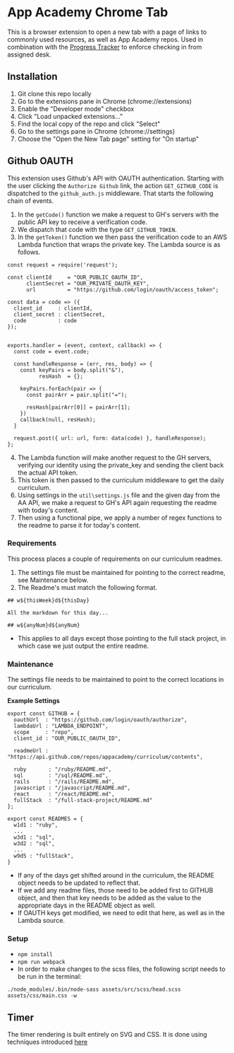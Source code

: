 # App Academy Chrome Tab

This is a browser extension to open a new tab with a page of links to commonly used resources, as well as App Academy repos. Used in combination with the [Progress Tracker][progress-tracker] to enforce checking in from assigned desk.

[progress-tracker]: https://github.com/appacademy/progress-tracker

## Installation

1. Git clone this repo locally
2. Go to the extensions pane in Chrome (chrome://extensions)
3. Enable the "Developer mode" checkbox
4. Click "Load unpacked extensions..."
5. Find the local copy of the repo and click "Select"
6. Go to the settings pane in Chrome (chrome://settings)
7. Choose the "Open the New Tab page" setting for "On startup"

## Github OAUTH

This extension uses Github's API with OAUTH authentication. Starting with the user clicking the `Authorize Github` link, the action `GET_GITHUB_CODE` is dispatched to the `github_auth.js` middleware. That starts the following chain of events.

1. In the `getCode()` function we make a request to GH's servers with the public API key to receive a verification code.
2. We dispatch that code with the type `GET_GITHUB_TOKEN`.
3. In the `getToken()` function we then pass the verification code to an AWS Lambda function that wraps the private key. The Lambda source is as follows.

```
const request = require('request');

const clientId     = "OUR_PUBLIC_OAUTH_ID",
      clientSecret = "OUR_PRIVATE_OAUTH_KEY",
      url          = "https://github.com/login/oauth/access_token";

const data = code => ({
  client_id     : clientId,
  client_secret : clientSecret,
  code          : code
});


exports.handler = (event, context, callback) => {
  const code = event.code;

  const handleResponse = (err, res, body) => {
    const keyPairs = body.split("&"),
          resHash  = {};

    keyPairs.forEach(pair => {
      const pairArr = pair.split("=");

      resHash[pairArr[0]] = pairArr[1];
    })
    callback(null, resHash);
  }
  
  request.post({ url: url, form: data(code) }, handleResponse);
};
```

4. The Lambda function will make another request to the GH servers, verifying our identity using the private_key and sending the client back the actual API token.
5. This token is then passed to the curriculum middleware to get the daily curriculum.
6. Using settings in the `util\settings.js` file and the given day from the AA API, we make a request to GH's API again requesting the readme with today's content.
7. Then using a functional pipe, we apply a number of regex functions to the readme to parse it for today's content.

### Requirements

This process places a couple of requirements on our curriculum readmes.

1. The settings file must be maintained for pointing to the correct readme, see Maintenance below.
2. The Readme's must match the following format.

```
## w${thisWeek}d${thisDay}

All the markdown for this day...

## w${anyNum}d${anyNum}
```
* This applies to all days except those pointing to the full stack project, in which case we just output the entire readme.

### Maintenance

The settings file needs to be maintained to point to the correct locations in our curriculum.

__Example Settings__

```
export const GITHUB = {
  oauthUrl  : "https://github.com/login/oauth/authorize",
  lambdaUrl : "LAMBDA_ENDPOINT",
  scope     : "repo",
  client_id : "OUR_PUBLIC_OAUTH_ID",

  readmeUrl : "https://api.github.com/repos/appacademy/curriculum/contents",

  ruby       : "/ruby/README.md",
  sql        : "/sql/README.md",
  rails      : "/rails/README.md",
  javascript : "/javascript/README.md",
  react      : "/react/README.md",
  fullStack  : "/full-stack-project/README.md"
};

export const READMES = {
  w1d1 : "ruby",
  ...
  w3d1 : "sql",
  w3d2 : "sql",
  ...
  w9d5 : "fullStack",
}
```

* If any of the days get shifted around in the curriculum, the README object needs to be updated to reflect that.
* If we add any readme files, those need to be added first to GITHUB object, and then that key needs to be added as the value to the appropriate days in the README object as well.
* If OAUTH keys get modified, we need to edit that here, as well as in the Lambda source.

### Setup
* `npm install`
* `npm run webpack`
* In order to make changes to the scss files, the following script needs to be run in the terminal:
```
./node_modules/.bin/node-sass assets/src/scss/head.scss assets/css/main.css -w
```

## Timer
The timer rendering is built entirely on SVG and CSS. It is done using techniques introduced [here](https://css-tricks.com/svg-line-animation-works/)
